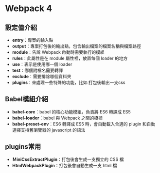 # Webpack 4
## 設定值介紹
- **entry**：專案的輸入點
- **output**：專案打包後的輸出點，包含輸出檔案的檔案名稱與檔案路徑
- **module**：告訴 Webpack 啟動時需要執行的模組
- **rules**：此屬性是在 module 屬性裡，放置每個 loader 的地方
- **use**：表示是使用哪一個 loader 
- **test**：哪個附檔名需要轉譯
- **exclude**：需要排除哪個資料夾
- **plugins**：來處理一些特殊的功能，比如:打包後輸出一支css
## Babel模組介紹
- **babel-core**：babel 的核心功能模組，負責將 ES6 轉譯成 ES5
- **babel-loader**：babel 與 Webpack 之間的橋樑
- **babel-preset-env**：ES6 轉譯成 ES5 時，會自動載入合適的 plugin 和自動選擇支持舊瀏覽器的 javascript 的語法
## plugins常用
- **ＭiniCssExtractPlugin**：打包後會生成一支獨立的 CSS 檔
- **HtmlWebpackPlugin**：打包後會自動生成一支 html 檔
